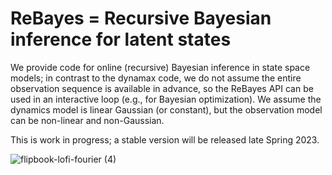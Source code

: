 # ReBayes = Recursive Bayesian inference for latent states

We provide code for online (recursive) Bayesian inference in state space models;
in contrast to the dynamax code, we do not assume the entire observation sequence is available in advance,
so the ReBayes API can be used in an interactive loop (e.g., for Bayesian optimization).
We assume the dynamics model is linear Gaussian (or constant),
but the observation model can be non-linear and non-Gaussian.

This is work in progress; a stable version will be released late Spring 2023.

![flipbook-lofi-fourier (4)](https://user-images.githubusercontent.com/4108759/230761569-137b93a7-614f-4193-b81f-6da37b11c4ba.png)
